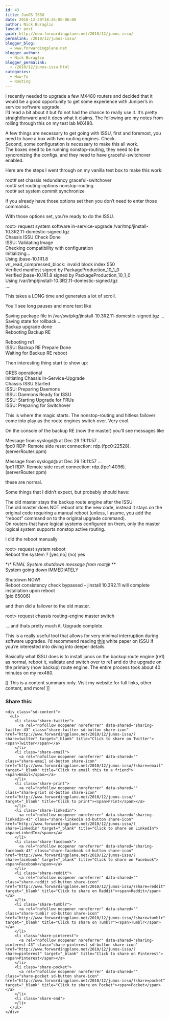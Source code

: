 ```yaml
---
id: 43
title: JunOS ISSU
date: 2010-12-29T18:26:00-06:00
author: Nick Buraglio
layout: post
guid: http://new.forwardingplane.net/2010/12/junos-issu/
permalink: /2010/12/junos-issu/
blogger_blog:
  - www.forwardingplane.net
blogger_author:
  - Nick Buraglio
blogger_permalink:
  - /2010/12/junos-issu.html
categories:
  - How-To
  - Routing
---
```

I recently needed to upgrade a few MX480 routers and decided that it would be a good opportunity to get some experience with Juniper&#8217;s in service software upgrade.  
I&#8217;d read a bit about it but I&#8217;d not had the chance to really use it. It&#8217;s pretty straightforward and it does what it claims. The following are my notes from rolling through this on my test lab MX480.

A few things are necessary to get going with ISSU, first and foremost, you need to have a box with two routing engines. Check.  
Second, some configuration is necessary to make this all work.  
The boxes need to be running nonstop-routing, they need to be syncronizing the configs, and they need to have graceful-switchover enabled.

Here are the steps I went through on my vanilla test box to make this work:

root# set chassis redundancy graceful-switchover  
root# set routing-options nonstop-routing  
root# set system commit synchronize

If you already have those options set then you don&#8217;t need to enter those commands.

With those options set, you&#8217;re ready to do the ISSU. 

root> request system software in-service-upgrade /var/tmp/jinstall-10.3R2.11-domestic-signed.tgz  
Chassis ISSU Check Done  
ISSU: Validating Image  
Checking compatibility with configuration  
Initializing&#8230;  
Using jbase-10.1R1.8  
vn\_read\_compressed_block: invalid block index 550  
Verified manifest signed by PackageProduction\_10\_1_0  
Verified jbase-10.1R1.8 signed by PackageProduction\_10\_1_0  
Using /var/tmp/jinstall-10.3R2.11-domestic-signed.tgz  
&#8230;.

This takes a LONG time and generates a lot of scroll.

You&#8217;ll see long pauses and more text like

Saving package file in /var/sw/pkg/jinstall-10.3R2.11-domestic-signed.tgz &#8230;  
Saving state for rollback &#8230;  
Backup upgrade done  
Rebooting Backup RE

Rebooting re1  
ISSU: Backup RE Prepare Done  
Waiting for Backup RE reboot

Then interesting thing start to show up:

GRES operational  
Initiating Chassis In-Service-Upgrade  
Chassis ISSU Started  
ISSU: Preparing Daemons  
ISSU: Daemons Ready for ISSU  
ISSU: Starting Upgrade for FRUs  
ISSU: Preparing for Switchover

This is where the magic starts. The nonstop-routing and hitless failover come into play as the route engines switch over. Very cool. 

On the console of the backup RE (now the master) you&#8217;ll see messages like

Message from syslogd@ at Dec 29 19:11:57 &#8230;  
fpc0 RDP: Remote side reset connection: rdp.(fpc0:22528).(serverRouter:ppm) 

Message from syslogd@ at Dec 29 19:11:57 &#8230;  
fpc1 RDP: Remote side reset connection: rdp.(fpc1:4096).(serverRouter:ppm) 

these are normal. 

Some things that I didn&#8217;t expect, but probably should have:

The old master stays the backup route engine after the ISSU  
The old master does NOT reboot into the new code, instead it stays on the original code requiring a manual reboot (unless, I asume, you add the &#8220;reboot&#8221; command on to the original upgrade command).  
On routers that have logical systems configured on them, only the master logical system supports nonstop active routing.

I did the reboot manually

root> request system reboot  
Reboot the system ? \[yes,no\] (no) yes 

\*\\*\* FINAL System shutdown message from root@ \*\**  
System going down IMMEDIATELY 

Shutdown NOW!  
Reboot consistency check bypassed &#8211; jinstall 10.3R2.11 will complete installation upon reboot  
[pid 65006]

and then did a failover to the old master. 

root> request chassis routing-engine master switch

&#8230;.and thats pretty much it. Upgrade complete. 

This is a really useful tool that allows for very minimal interruption during software upgrades. I&#8217;d recommend reading [this](http://www.juniper.net/us/en/local/pdf/whitepapers/2000280-en.pdf) white paper on ISSU if you&#8217;re interested into diving into deeper details. 

Basically what ISSU does is to install junos on the backup route engine (re1) as normal, reboot it, validate and switch over to re1 and do the upgrade on the primary (now backup) route engine. The entire process took about 40 minutes on my mx480.

<div>
  [[ This is a content summary only. Visit my website for full links, other content, and more! ]]
</div>

<div class="sharedaddy sd-sharing-enabled">
  <div class="robots-nocontent sd-block sd-social sd-social-icon-text sd-sharing">
    <h3 class="sd-title">
      Share this:
    </h3>
    
    <div class="sd-content">
      <ul>
        <li class="share-twitter">
          <a rel="nofollow noopener noreferrer" data-shared="sharing-twitter-43" class="share-twitter sd-button share-icon" href="http://www.forwardingplane.net/2010/12/junos-issu/?share=twitter" target="_blank" title="Click to share on Twitter"><span>Twitter</span></a>
        </li>
        <li class="share-email">
          <a rel="nofollow noopener noreferrer" data-shared="" class="share-email sd-button share-icon" href="http://www.forwardingplane.net/2010/12/junos-issu/?share=email" target="_blank" title="Click to email this to a friend"><span>Email</span></a>
        </li>
        <li class="share-print">
          <a rel="nofollow noopener noreferrer" data-shared="" class="share-print sd-button share-icon" href="http://www.forwardingplane.net/2010/12/junos-issu/" target="_blank" title="Click to print"><span>Print</span></a>
        </li>
        <li class="share-linkedin">
          <a rel="nofollow noopener noreferrer" data-shared="sharing-linkedin-43" class="share-linkedin sd-button share-icon" href="http://www.forwardingplane.net/2010/12/junos-issu/?share=linkedin" target="_blank" title="Click to share on LinkedIn"><span>LinkedIn</span></a>
        </li>
        <li class="share-facebook">
          <a rel="nofollow noopener noreferrer" data-shared="sharing-facebook-43" class="share-facebook sd-button share-icon" href="http://www.forwardingplane.net/2010/12/junos-issu/?share=facebook" target="_blank" title="Click to share on Facebook"><span>Facebook</span></a>
        </li>
        <li class="share-reddit">
          <a rel="nofollow noopener noreferrer" data-shared="" class="share-reddit sd-button share-icon" href="http://www.forwardingplane.net/2010/12/junos-issu/?share=reddit" target="_blank" title="Click to share on Reddit"><span>Reddit</span></a>
        </li>
        <li class="share-tumblr">
          <a rel="nofollow noopener noreferrer" data-shared="" class="share-tumblr sd-button share-icon" href="http://www.forwardingplane.net/2010/12/junos-issu/?share=tumblr" target="_blank" title="Click to share on Tumblr"><span>Tumblr</span></a>
        </li>
        <li class="share-pinterest">
          <a rel="nofollow noopener noreferrer" data-shared="sharing-pinterest-43" class="share-pinterest sd-button share-icon" href="http://www.forwardingplane.net/2010/12/junos-issu/?share=pinterest" target="_blank" title="Click to share on Pinterest"><span>Pinterest</span></a>
        </li>
        <li class="share-pocket">
          <a rel="nofollow noopener noreferrer" data-shared="" class="share-pocket sd-button share-icon" href="http://www.forwardingplane.net/2010/12/junos-issu/?share=pocket" target="_blank" title="Click to share on Pocket"><span>Pocket</span></a>
        </li>
        <li class="share-end">
        </li>
      </ul>
    </div>
  </div>
</div>